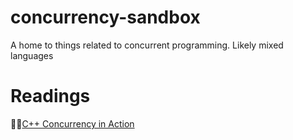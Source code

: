 # concurrency-sandbox
A home to things related to concurrent programming. Likely mixed languages


# Readings
📖💵[C++ Concurrency in Action](https://www.manning.com/books/c-plus-plus-concurrency-in-action)
